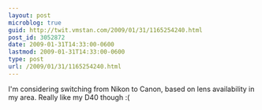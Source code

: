 ```yaml
---
layout: post
microblog: true
guid: http://twit.vmstan.com/2009/01/31/1165254240.html
post_id: 3052872
date: 2009-01-31T14:33:00-0600
lastmod: 2009-01-31T14:33:00-0600
type: post
url: /2009/01/31/1165254240.html
---
```

I'm considering switching from Nikon to Canon, based on lens availability in my area. Really like my D40 though :(
